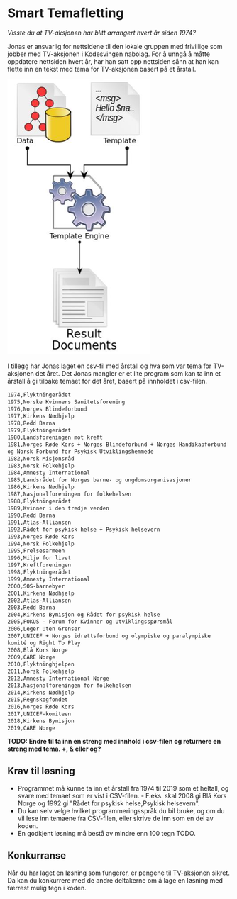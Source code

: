 Smart Temafletting
==================
_Visste du at TV-aksjonen har blitt arrangert hvert år siden 1974?_

Jonas er ansvarlig for nettsidene til den lokale gruppen med frivillige som jobber med TV-aksjonen i Kodesvingen nabolag. For å unngå å måtte oppdatere nettsiden hvert år, har han satt opp nettsiden sånn at han kan flette inn en tekst med tema for TV-aksjonen basert på et årstall.

![flytskjema over tekstfletting](bilder/tekstfletting.jpg)

I tillegg har Jonas laget en csv-fil med årstall og hva som var tema for TV-aksjonen det året. Det Jonas mangler er et lite program som kan ta inn et årstall å gi tilbake temaet for det året, basert på innholdet i csv-filen.

```
1974,Flyktningerådet
1975,Norske Kvinners Sanitetsforening
1976,Norges Blindeforbund
1977,Kirkens Nødhjelp
1978,Redd Barna
1979,Flyktningerådet
1980,Landsforeningen mot kreft
1981,Norges Røde Kors + Norges Blindeforbund + Norges Handikapforbund og Norsk Forbund for Psykisk Utviklingshemmede
1982,Norsk Misjonsråd
1983,Norsk Folkehjelp
1984,Amnesty International
1985,Landsrådet for Norges barne- og ungdomsorganisasjoner
1986,Kirkens Nødhjelp
1987,Nasjonalforeningen for folkehelsen
1988,Flyktningerådet
1989,Kvinner i den tredje verden
1990,Redd Barna
1991,Atlas-Alliansen
1992,Rådet for psykisk helse + Psykisk helsevern
1993,Norges Røde Kors
1994,Norsk Folkehjelp
1995,Frelsesarmeen
1996,Miljø for livet
1997,Kreftforeningen
1998,Flyktningerådet
1999,Amnesty International
2000,SOS-barnebyer
2001,Kirkens Nødhjelp
2002,Atlas-Alliansen
2003,Redd Barna
2004,Kirkens Bymisjon og Rådet for psykisk helse
2005,FOKUS - Forum for Kvinner og Utviklingsspørsmål
2006,Leger Uten Grenser
2007,UNICEF + Norges idrettsforbund og olympiske og paralympiske komité og Right To Play
2008,Blå Kors Norge
2009,CARE Norge
2010,Flyktninghjelpen
2011,Norsk Folkehjelp
2012,Amnesty International Norge
2013,Nasjonalforeningen for folkehelsen
2014,Kirkens Nødhjelp
2015,Regnskogfondet
2016,Norges Røde Kors
2017,UNICEF-komiteen
2018,Kirkens Bymisjon
2019,CARE Norge
```

__TODO: Endre til ta inn en streng med innhold i csv-filen og returnere en streng med tema. +, & eller og?__

Krav til løsning
----------------
- Programmet må kunne ta inn et årstall fra 1974 til 2019 som et heltall, og svare med temaet som er vist i CSV-filen. - F.eks. skal 2008 gi Blå Kors Norge og 1992 gi "Rådet for psykisk helse,Psykisk helsevern".
- Du kan selv velge hvilket programmeringsspråk du bil bruke, og om du vil lese inn temaene fra CSV-filen, eller skrive de inn som en del av koden.
- En godkjent løsning må bestå av mindre enn 100 tegn TODO.

Konkurranse
-----------
Når du har laget en løsning som fungerer, er pengene til TV-aksjonen sikret. Da kan du konkurrere med de andre deltakerne om å lage en løsning med færrest mulig tegn i koden.



